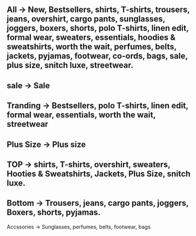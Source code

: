 All -> 
New, Bestsellers, shirts, T-shirts, trousers, jeans, overshirt, cargo pants, sunglasses, joggers, boxers, shorts, polo T-shirts, linen edit, formal wear, sweaters, essentials, hoodies & sweatshirts, worth the wait, perfumes, belts, jackets, pyjamas, footwear, co-ords, bags, sale, plus size, snitch luxe, streetwear.
---------
sale ->
Sale
---------

Tranding ->
Bestsellers, polo T-shirts, linen edit, formal wear, essentials, worth the wait, streetwear
---------
Plus Size ->
Plus size
---------

TOP -> 
shirts, T-shirts, overshirt, sweaters, Hooties & Sweatshirts, Jackets, Plus Size, snitch luxe.
---------

Bottom ->
Trousers, jeans, cargo pants, joggers, Boxers, shorts, pyjamas.
----------


Accssories ->
Sunglasses, perfumes, belts, footwear, bags

